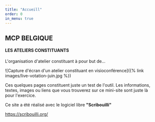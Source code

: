 ```yaml
---
title: "Accueill"
order: 0
in_menu: true
---
```

## MCP BELGIQUE
#### LES ATELIERS CONSTITUANTS
L'organisation d'atelier constituant à pour but de…

![Capture d'écran d'un atelier constituant en visioconférence]({% link images/live-votation-juin.jpg %})

Ces quelques pages constituent juste un test de l'outil. Les informations, textes, images ou liens que vous trouverez sur ce mini-site sont juste là pour l'exercice.

Ce site a été réalisé avec le logiciel libre **"Scribouilli"**

https://scribouilli.org/ 